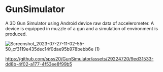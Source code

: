 # GunSimulator
A 3D Gun Simulator using Android device raw data of accelerometer. A device is equipped in muzzle of a gun and a simulation of environment is produced.



![Screenshot_2023-07-27-11-02-55-50_cf3119e435dec14f0dae95b978bebb6e (1)](https://github.com/spss20/GunSimulator/assets/29224720/bf083fc8-ed0b-4411-845c-f1c665b89b27)

https://github.com/spss20/GunSimulator/assets/29224720/9ed31533-dd8b-4f02-a177-4f53ee8f99b5

